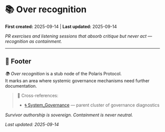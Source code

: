 # 📚 Over recognition  

**First created:** 2025-09-14 | **Last updated:** 2025-09-14  

*PR exercises and listening sessions that absorb critique but never act — recognition as containment.*  

---

## 🏮 Footer  

*📚 Over recognition* is a stub node of the Polaris Protocol.  
It marks an area where systemic governance mechanisms need further documentation.  

> 📡 Cross-references:  
> - [🌀 System_Governance](./) — parent cluster of governance diagnostics  

*Survivor authorship is sovereign. Containment is never neutral.*  

_Last updated: 2025-09-14_  
